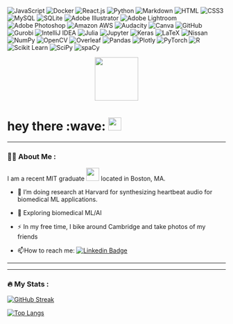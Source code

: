 ![JavaScript](https://img.shields.io/badge/JavaScript-F7DF1E?style=flat-square&logo=javascript&logoColor=black)
![Docker](https://img.shields.io/badge/Docker-0CC1F3?style=flat-square&logo=docker&logoColor=white)
![React.js](https://img.shields.io/badge/React.js-0081CB?style=flat-square&logo=react&logoColor=61DAFB)
![Python](https://img.shields.io/badge/Python-3776AB?style=flat-square&logo=python&logoColor=white)
![Markdown](https://img.shields.io/badge/Markdown-000000?style=flat-square&logo=markdown&logoColor=white)
![HTML](https://img.shields.io/badge/HTML5-E34F26?style=flat-square&logo=html5&logoColor=white)
![CSS3](https://img.shields.io/badge/CSS3-1572B6?style=flat-square&logo=css3&logoColor=white)
![MySQL](https://img.shields.io/badge/MySQL-005C84?style=flat-square&logo=mysql&logoColor=white)
![SQLite](https://img.shields.io/badge/SQLite-07405E?style=flat-square&logo=sqlite&logoColor=white)
![Adobe Illustrator](https://img.shields.io/badge/AdobeIllustrator-07405E?style=flat-square&logo=adobeillustrator&logoColor=white)
![Adobe Lightroom](https://img.shields.io/badge/AdobeLightroom-07405E?style=flat-square&logo=adobelightroom&logoColor=white)
![Adobe Photoshop](https://img.shields.io/badge/AdobePhotoshop-07405E?style=flat-square&logo=adobephotoshop&logoColor=white)
![Amazon AWS](https://img.shields.io/badge/AWS-07405E?style=flat-square&logo=amazonaws&logoColor=white)
![Audacity](https://img.shields.io/badge/Audacity-07405E?style=flat-square&logo=audacity&logoColor=white)
![Canva](https://img.shields.io/badge/Canva-07405E?style=flat-square&logo=canva&logoColor=white)
![GitHub](https://img.shields.io/badge/GitHub-07405E?style=flat-square&logo=github&logoColor=white)
![Gurobi](https://img.shields.io/badge/Gurobi-07405E?style=flat-square&logo=gurobi&logoColor=white)
![IntelliJ IDEA](https://img.shields.io/badge/IntelliJIDEA-07405E?style=flat-square&logo=intellijidea&logoColor=white)
![Julia](https://img.shields.io/badge/Julia-07405E?style=flat-square&logo=julia&logoColor=white)
![Jupyter](https://img.shields.io/badge/Jupyter-07405E?style=flat-square&logo=jupyter&logoColor=white)
![Keras](https://img.shields.io/badge/Keras-07405E?style=flat-square&logo=keras&logoColor=white)
![LaTeX](https://img.shields.io/badge/LaTeX-07405E?style=flat-square&logo=latex&logoColor=white)
![Nissan](https://img.shields.io/badge/Nissan-07405E?style=flat-square&logo=nissan&logoColor=white)
![NumPy](https://img.shields.io/badge/NumPy-07405E?style=flat-square&logo=numpy&logoColor=white)
![OpenCV](https://img.shields.io/badge/OpenCV-07405E?style=flat-square&logo=opencv&logoColor=white)
![Overleaf](https://img.shields.io/badge/Overleaf-07405E?style=flat-square&logo=overleaf&logoColor=white)
![Pandas](https://img.shields.io/badge/Pandas-07405E?style=flat-square&logo=pandas&logoColor=white)
![Plotly](https://img.shields.io/badge/Plotly-07405E?style=flat-square&logo=plotly&logoColor=white)
![PyTorch](https://img.shields.io/badge/PyTorch-07405E?style=flat-square&logo=pytorch&logoColor=white)
![R](https://img.shields.io/badge/R-07405E?style=flat-square&logo=r&logoColor=white)
![Scikit Learn](https://img.shields.io/badge/ScikitLearn-07405E?style=flat-square&logo=scikitlearn&logoColor=white)
![SciPy](https://img.shields.io/badge/SciPy-07405E?style=flat-square&logo=scipy&logoColor=white)
![spaCy](https://img.shields.io/badge/spaCy-07405E?style=flat-square&logo=spacy&logoColor=white)


<div id="header" align="center">
  <img src="https://media.giphy.com/media/M9gbBd9nbDrOTu1Mqx/giphy.gif" width="100"/>
</div>

<img src="https://komarev.com/ghpvc/?username=djaechung&style=flat-square&color=blue" alt=""/>

<h1>
  hey there :wave:
  <img src="https://media.giphy.com/media/hvRJCLFzcasrR4ia7z/giphy.gif" width="30px"/>
</h1>

---

### :man_technologist: About Me :

I am a recent MIT graduate <img src="https://media.giphy.com/media/WUlplcMpOCEmTGBtBW/giphy.gif" width="30"> located in Boston, MA.

- :telescope: I’m doing research at Harvard for synthesizing heartbeat audio for biomedical ML applications.

- :seedling: Exploring biomedical ML/AI

- :zap: In my free time, I bike around Cambridge and take photos of my friends

- :mailbox:How to reach me: [![Linkedin Badge](https://img.shields.io/badge/-kakbar-blue?style=flat&logo=Linkedin&logoColor=white)](https://www.linkedin.com/in/daniel-jaehoon-chung/)

---
<!--
### :hammer_and_wrench: Languages and Tools :
<div>
  <img src="https://github.com/devicons/devicon/blob/master/icons/julia/julia-original-wordmark.svg" title="Julia" alt="Julia" width="40" height="40"/>&nbsp;
  <img src="https://github.com/devicons/devicon/blob/master/icons/jupyter/jupyter-original-wordmark.svg" title="Jupyter" alt="Jupyter" width="40" height="40"/>&nbsp;
  <img src="https://github.com/devicons/devicon/blob/master/icons/latex/latex-original.svg" title="Latex" alt="Latex" width="40" height="40"/>&nbsp;
  <img src="https://github.com/devicons/devicon/blob/master/icons/markdown/markdown-original.svg" title="Markdown" alt="Markdown" width="40" height="40"/>&nbsp;
  <img src="https://github.com/devicons/devicon/blob/master/icons/java/java-original-wordmark.svg" title="Java" alt="Java" width="40" height="40"/>&nbsp;
  <img src="https://github.com/devicons/devicon/blob/master/icons/numpy/numpy-original-wordmark.svg" title="Numpy" alt="Numpy" width="40" height="40"/>&nbsp;
  <img src="https://github.com/devicons/devicon/blob/master/icons/opencv/opencv-original-wordmark.svg" title="OpenCV" alt="OpenCV" width="40" height="40"/>&nbsp;
  <img src="https://github.com/devicons/devicon/blob/master/icons/pandas/pandas-original-wordmark.svg" title="Pandas" alt="Pandas" width="40" height="40"/>&nbsp;
  <img src="https://github.com/devicons/devicon/blob/master/icons/python/python-original-wordmark.svg" title="Python" alt="Python" width="40" height="40"/>&nbsp;
  <img src="https://github.com/devicons/devicon/blob/master/icons/pytorch/pytorch-original-wordmark.svg" title="Pytorch" alt="Pytorch" width="40" height="40"/>&nbsp;
  <img src="https://github.com/devicons/devicon/blob/master/icons/r/r-original.svg" title="R" alt="R" width="40" height="40"/>&nbsp;
  <img src="https://github.com/devicons/devicon/blob/master/icons/react/react-original-wordmark.svg" title="React" alt="React" width="40" height="40"/>&nbsp;
  <img src="https://github.com/devicons/devicon/blob/master/icons/css3/css3-plain-wordmark.svg"  title="CSS3" alt="CSS" width="40" height="40"/>&nbsp;
  <img src="https://github.com/devicons/devicon/blob/master/icons/html5/html5-original.svg" title="HTML5" alt="HTML" width="40" height="40"/>&nbsp;
  <img src="https://github.com/devicons/devicon/blob/master/icons/javascript/javascript-original.svg" title="JavaScript" alt="JavaScript" width="40" height="40"/>&nbsp;
  <img src="https://github.com/devicons/devicon/blob/master/icons/mysql/mysql-original-wordmark.svg" title="MySQL"  alt="MySQL" width="40" height="40"/>&nbsp;
  <img src="https://github.com/devicons/devicon/blob/master/icons/nodejs/nodejs-original-wordmark.svg" title="NodeJS" alt="NodeJS" width="40" height="40"/>&nbsp;
  <img src="https://github.com/devicons/devicon/blob/master/icons/amazonwebservices/amazonwebservices-plain-wordmark.svg" title="AWS" alt="AWS" width="40" height="40"/>&nbsp;
  <img src="https://github.com/devicons/devicon/blob/master/icons/git/git-original-wordmark.svg" title="Git" **alt="Git" width="40" height="40"/>
</div>
--->
---

### :fire: My Stats :

[![GitHub Streak](http://github-readme-streak-stats.herokuapp.com?user=djaechung&theme=dark&background=000000)](https://git.io/streak-stats)

[![Top Langs](https://github-readme-stats.vercel.app/api/top-langs/?username=djaechung&layout=compact&theme=vision-friendly-dark)](https://github.com/anuraghazra/github-readme-stats)

<!--
CREDIT: https://www.sitepoint.com/github-profile-readme/

**djaechung/djaechung** is a ✨ _special_ ✨ repository because its `README.md` (this file) appears on your GitHub profile.

Here are some ideas to get you started:

- 🔭 I’m currently working on ...
- 🌱 I’m currently learning ...
- 👯 I’m looking to collaborate on ...
- 🤔 I’m looking for help with ...
- 💬 Ask me about ...
- 📫 How to reach me: ...
- 😄 Pronouns: ...
- ⚡ Fun fact: ...
-->
